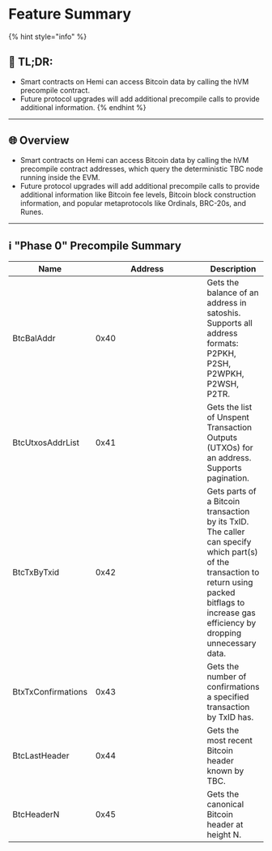 # Feature Summary

{% hint style="info" %}
## 📜 **TL;DR:**

* Smart contracts on Hemi can access Bitcoin data by calling the hVM precompile contract.
* Future protocol upgrades will add additional precompile calls to provide additional information.
{% endhint %}

***

## 🌐 Overview

* Smart contracts on Hemi can access Bitcoin data by calling the hVM precompile contract addresses, which query the deterministic TBC node running inside the EVM.&#x20;
* Future protocol upgrades will add additional precompile calls to provide additional information like Bitcoin fee levels, Bitcoin block construction information, and popular metaprotocols like Ordinals, BRC-20s, and Runes.

***

## ℹ️ "Phase 0" Precompile Summary

<table><thead><tr><th>Name</th><th width="249">Address</th><th>Description</th></tr></thead><tbody><tr><td>BtcBalAddr</td><td>0x40</td><td>Gets the balance of an address in satoshis. Supports all address formats: P2PKH, P2SH, P2WPKH, P2WSH, P2TR.</td></tr><tr><td>BtcUtxosAddrList</td><td>0x41</td><td>Gets the list of Unspent Transaction Outputs (UTXOs) for an address. Supports pagination.</td></tr><tr><td>BtcTxByTxid</td><td>0x42</td><td>Gets parts of a Bitcoin transaction by its TxID. The caller can specify which part(s) of the transaction to return using packed bitflags to increase gas efficiency by dropping unnecessary data.</td></tr><tr><td>BtxTxConfirmations</td><td>0x43</td><td>Gets the number of confirmations a specified transaction by TxID has.</td></tr><tr><td>BtcLastHeader</td><td>0x44</td><td>Gets the most recent Bitcoin header known by TBC.</td></tr><tr><td>BtcHeaderN</td><td>0x45</td><td>Gets the canonical Bitcoin header at height N.</td></tr></tbody></table>
